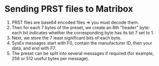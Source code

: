 Sending PRST files to Matribox
===

1. PRST files are base64 encoded files => you must decode them.
2. Then for each 7 bytes of the preset, we create an 8th "header" byte: each bit indicates whether the corresponding byte has its bit 7 set to 1.
3. Next, we store the 7 least significant bits of each byte.
4. SysEx messages start with F0, contain the manufacturer ID, then your data, and end with F7.
5. The preset can be split into several messages if required (for example, 256 or 512 useful bytes per message).
